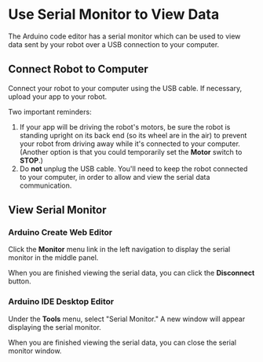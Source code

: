 # Use Serial Monitor to View Data

The Arduino code editor has a serial monitor which can be used to view data sent by your robot over a USB connection to your computer.

## Connect Robot to Computer

Connect your robot to your computer using the USB cable. If necessary, upload your app to your robot.

Two important reminders:

1. If your app will be driving the robot's motors, be sure the robot is standing upright on its back end \(so its wheel are in the air\) to prevent your robot from driving away while it's connected to your computer. \(Another option is that you could temporarily set the **Motor** switch to **STOP**.\)
2. Do **not** unplug the USB cable. You'll need to keep the robot connected to your computer, in order to allow and view the serial data communication.

## View Serial Monitor

### Arduino Create Web Editor

Click the **Monitor** menu link in the left navigation to display the serial monitor in the middle panel.

When you are finished viewing the serial data, you can click the **Disconnect** button.

### Arduino IDE Desktop Editor

Under the **Tools** menu, select "Serial Monitor." A new window will appear displaying the serial monitor.

When you are finished viewing the serial data, you can close the serial monitor window.


